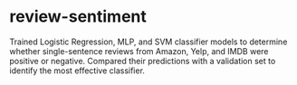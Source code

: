 # review-sentiment
Trained Logistic Regression, MLP, and SVM classifier models to determine whether single-sentence reviews from Amazon, Yelp, and IMDB were positive or negative. Compared their predictions with a validation set to identify the most effective classifier.
